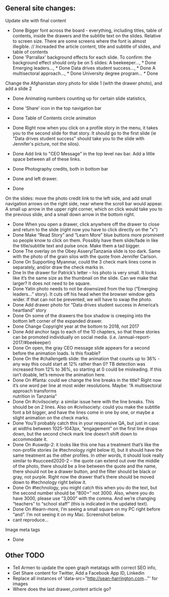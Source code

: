 ## General site changes:

Update site with final content
* Done
Bigger font across the board - everything, including titles, table of contents, inside the drawers and the subtitle text on the slides. Relative to screen size. There are some screens where the font is almost illegible. // Increaded the article content, title and subtitle of slides, and table of contents
* Done
  'Parrallax' background effects for each slide. To confirm: the background effect should only be on 5 slides:
  A beekeeper..., \* Done
  Emerging leaders..., \* Done
  Data drives student success..., \* Done
  A multisectoral approach..., \* Done
  University degree program... \* Done

Change the Afghanistan story photo for slide 1 (with the drawer photo), and add a slide 2

* Done
  Animating numbers counting up for certain slide statistics,
* Done
  'Share' icon in the top navigation bar
* Done
  Table of Contents circle animation
* Done
  Right now when you click on a profile story in the menu, it takes you to the second slide for that story. It should go to the first slide (ie "Data drives student success" should take you to the slide with Jennifer's picture, not the silos).
* Done
  Add link to "CEO Message" in the top level nav bar. Add a little space between all of these links.
* Done
  Photography credits, both in bottom bar
* Done
  and left drawer.

* Done

On the slides: move the photo credit link to the left side, and add small navigation arrows on the right side, near where the scroll bar would appear. A small up arrow in the upper right corner, which on click would take you to the previous slide, and a small down arrow in the bottom right.

* Done
  When you open a drawer, click anywhere off the drawer to close and return to the slide (right now you have to click directly on the "x")
* Done
  Make “Read Story” and “Learn More” blue buttons more prominent so people know to click on them. Possibly have them slide/fade in like the title/subtitle text and pulse once. Make them a tad bigger.
* Done
  The overlay on the Obey Assery/Tanzania slide is too dark. Same with the photo of the grain silos with the quote from Jennifer Carlson.
* Done
  On Supporting Myanmar, could the 3 check mark lines come in separately, and/or draw the check marks in.
* Dne
  In the drawer for Patrick’s letter – his photo is very small. It looks like it’s the same size as the thumbnail on the slide. Can we make that larger? It does not need to be square.
* Done
  Yatin photo needs to not be downsized from the top (“Emerging leaders…” story). It cuts off his head when the browser window gets wider. If that can not be prevented, we will have to swap the photo.
* Done
  Add drawer photo for “Data drives student success in America’s heartland” story
* Done
  On some of the drawers the box shadow is creeping into the bottom left corner of the expanded drawer.
* Done
  Change Copyright year at the bottom to 2018, not 2017
* Done
  Add anchor tags to each of the 10 chapters, so that these stories can be promoted individually on social media. (i.e. /annual-report-2017/#beekeeper)
* Done
  On open, the gray CEO message slide appears for a second before the animation loads. Is this fixable?
* Done
  On the #challengetb slide: the animation that counts up to 36% - any way this could start at 12% rather than 0? TB detection was increased from 12% to 36%, so starting at 0 could be misleading. If this isn’t doable, let’s remove the animation here.
* Done
  On #fanta: could we change the line breaks in the title? Right now it’s one word per line at most wider resolutions. Maybe: “A multisectoral <br> approach transforms <br> nutrition in Tanzania”
* Done
  On #civilsociety: a similar issue here with the line breaks. This should be on 2 lines.
  Also on #civilsociety: could you make the subtitle font a bit bigger, and have the lines come in one by one, or maybe a slight animation on the check marks.
* Done
  You’ll probably catch this in your responsive QA, but just in case: at widths between 1025-1043px, “engagement” on the first line drops down, but the second check mark line doesn’t shift down to accommodate it.
* Done
  On #uswdp-2: it looks like this one has a treatment that’s like the non-profile stories (ie #technology right below it), but it should have the same treatment as the other profiles. In other words, it should look really similar to #succeed2020-2 – the quote can extend out over the middle of the photo, there should be a line between the quote and the name, there should not be a drawer button, and the filter should be black or gray, not purple. Right now the drawer that’s there should be moved down to #technology right below it.
* Done
  On #technology, you might catch this when you do the text, but the second number should be “800+” not 3000. Also, where you do have 3000, please use “3,000” with the comma. And we’re changing “teachers” to “school staff” (this is indicated in the updated text).
* Done
  On #learn-more, I’m seeing a small square on my PC right before “and”. I’m not seeing it on my Mac. Screenshot below.
* cant reproduce...

 Image meta tags
* Done
## Other TODO



* Tell Armen to update the open graph metatags with correct SEO info,
* Get Share content for Twitter, Add a Facebook App ID, Linkedin
* Replace all instances of 'data-src="http://sean-harrington.com..."' for images
* Where does the last drawer_content article go?

